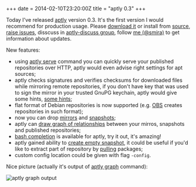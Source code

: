 +++
date = 2014-02-10T23:20:00Z
title = "aptly 0.3"
+++

Today I've released [aptly](http://www.aptly.info/) version 0.3. It's
the first version I would recommend for production usage. Please
[download it](http://www.aptly.info/#download) or install from
[source](https://github.com/aptly-dev/aptly), [raise
issues](https://github.com/smira/aplty/issues), disscuss in
[aptly-discuss
group](https://groups.google.com/forum/#!forum/aptly-discuss), follow
[me (@smira)](https://twitter.com/smira/) to get information about
updates.

New features:

-   using [aptly serve](http://www.aptly.info/#aptly-serve) command you
    can quickly serve your published repositories over HTTP, aptly would
    even advise right settings for apt sources;
-   aptly checks signatures and verifies checksums for downloaded files
    while mirroring remote repositories, if you don't have key that was
    used to sign the mirror in your trusted GnuPG keychain, aptly would
    give some hints, [some
    hints](http://www.aptly.info/#aptly-mirror-create);
-   flat format of Debian repositories is now supported (e.g.
    [OBS](https://build.opensuse.org) creates repositories in such
    format);
-   now you can drop [mirrors](http://www.aptly.info/#aptly-mirror-drop)
    and [snapshots](http://www.aptly.info/#aptly-snapshot-drop);
-   aptly can [draw graph of
    relationships](http://www.aptly.info/#aptly-graph) between your
    mirros, snapshots and published repositories;
-   [bash
    completion](https://github.com/aptly-dev/aptly-bash-completion) is
    available for aptly, try it out, it's amazing!
-   aptly gained ability to [create empty
    snapshot](http://www.aptly.info/#aptly-snapshot-create), it could be
    useful if you'd like to extract part of repository by
    [pulling](http://www.aptly.info/#aptly-snapshot-pull) packages;
-   custom config location could be given with flag `-config`.

Nice picture (actually it's output of [aptly
graph](http://www.aptly.info/#aptly-graph) command):

<img src="../../img/aptlygraph.png" class="img-responsive" alt="aptly graph output">

